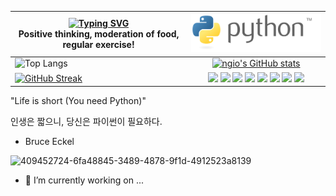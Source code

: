 |  [![Typing SVG](https://readme-typing-svg.demolab.com?font=Fira+Code&weight=600&pause=1000&color=78F713&width=435&lines=%EA%B8%8D%EC%A0%95%EC%A0%81%EC%9D%B8+%EC%82%AC%EA%B3%A0+%EC%9D%8C%EC%8B%9D%EC%9D%98+%EC%A0%88%EC%A0%9C+%EA%B7%9C%EC%B9%99%EC%A0%81%EC%9D%B8+%EC%9A%B4%EB%8F%99)](https://git.io/typing-svg)  <br> Positive thinking, moderation of food, regular exercise!| <img src="./img/python-logo-generic.svg"  width="300px" > |
|---|:---:|
| ![Top Langs](https://github-readme-stats.vercel.app/api/top-langs/?username=ngio&layout=compact)  |[![ngio's GitHub stats](https://github-readme-stats.vercel.app/api?username=ngio&show_icons=true&theme=radical)](https://github.com/anuraghazra/github-readme-stats)|
|  [![GitHub Streak](https://streak-stats.demolab.com?user=ngio&theme=dark&locale=ko&mode=weekly)](https://git.io/streak-stats)  | <img src="https://img.shields.io/badge/python-3776AB?style=flat-square&logo=python&logoColor=black"/> <img src="https://img.shields.io/badge/jquery-0769AD?style=flat-square&logo=jquery&logoColor=black"/> <img src="https://img.shields.io/badge/html5-E34F26?style=flat-square&logo=html5&logoColor=black"/> <img src="https://img.shields.io/badge/microsoftsqlserver-CC2927?style=flat-square&logo=microsoftsqlserver&logoColor=black"/> <img src="https://img.shields.io/badge/nodedotjs-339933?style=flat-square&logo=nodedotjs&logoColor=black"/> <img src="https://img.shields.io/badge/anaconda-44A833?style=flat-square&logo=anaconda&logoColor=black"/> <img src="https://img.shields.io/badge/qt-41CD52?style=flat-square&logo=qt&logoColor=black"/> <img src="https://img.shields.io/badge/frontendmentor-3F54A3?style=flat-square&logo=frontendmentor&logoColor=black"/> |


 "Life is short (You need Python)"
 
인생은 짧으니, 당신은 파이썬이 필요하다.

- Bruce Eckel


![409452724-6fa48845-3489-4878-9f1d-4912523a8139](https://github.com/user-attachments/assets/abe9286c-4d30-40f9-a4e5-eaf20c1ec39e)


- 🔭 I’m currently working on ...

<!--
https://simpleicons.org/?q=qt 
https://shields.io/badges
-->

<!--
<img src="https://img.shields.io/badge/python-3776AB?style=flat-square&logo=python&logoColor=black"/> <img src="https://img.shields.io/badge/jquery-0769AD?style=flat-square&logo=jquery&logoColor=black"/> <img src="https://img.shields.io/badge/html5-E34F26?style=flat-square&logo=html5&logoColor=black"/>
<img src="https://img.shields.io/badge/microsoftsqlserver-CC2927?style=flat-square&logo=microsoftsqlserver&logoColor=black"/>
<img src="https://img.shields.io/badge/nodedotjs-339933?style=flat-square&logo=nodedotjs&logoColor=black"/>
<img src="https://img.shields.io/badge/anaconda-44A833?style=flat-square&logo=anaconda&logoColor=black"/>
<img src="https://img.shields.io/badge/qt-41CD52?style=flat-square&logo=qt&logoColor=black"/>
<img src="https://img.shields.io/badge/frontendmentor-3F54A3?style=flat-square&logo=frontendmentor&logoColor=black"/>
-->

<!--
 <table>
    <tr> 
        <th>2</th>
        <th>3</th>
    </tr>
    <tr>
        <td>4</td>
        <td>50</td>
    </tr>
</table>

-->

<!--
**ngio/ngio** is a ✨ _special_ ✨ repository because its `README.md` (this file) appears on your GitHub profile.

Here are some ideas to get you started:

- 🔭 I’m currently working on ...
- 🌱 I’m currently learning ...
- 👯 I’m looking to collaborate on ...
- 🤔 I’m looking for help with ...
- 💬 Ask me about ...
- 📫 How to reach me: ...
- 😄 Pronouns: ...
- ⚡ Fun fact: ...

-->
